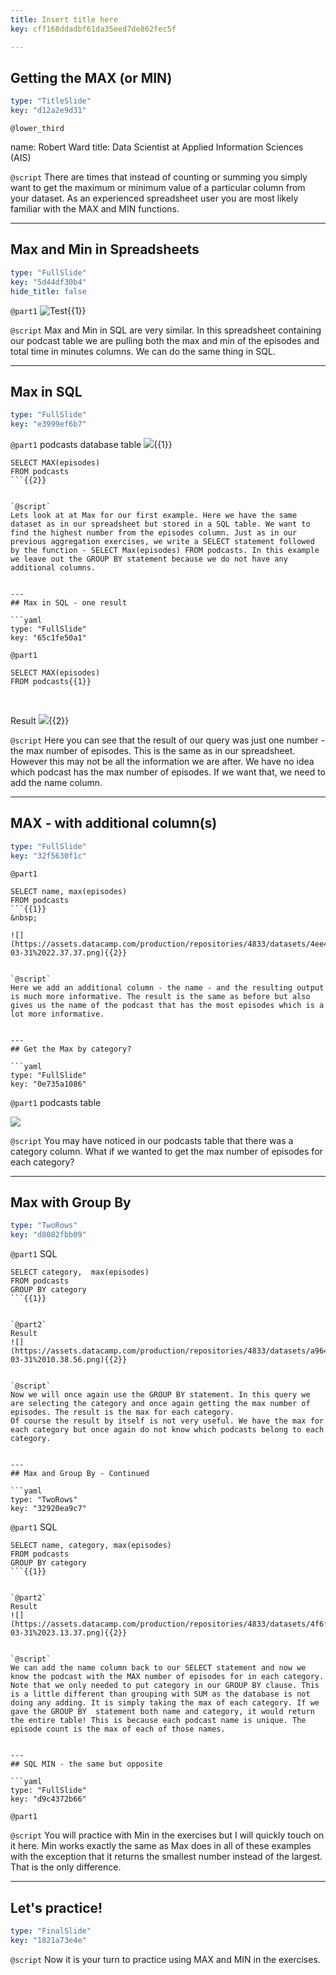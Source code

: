 ```yaml
---
title: Insert title here
key: cff168ddadbf61da35eed7de862fec5f

---
```

## Getting the MAX (or MIN)

```yaml
type: "TitleSlide"
key: "d12a2e9d31"
```

`@lower_third`

name: Robert Ward
title: Data Scientist at Applied Information Sciences (AIS)


`@script`
There are times that instead of counting or summing you simply want to get the maximum or minimum value of a particular column from your dataset. As an experienced spreadsheet user you are most likely familiar with the MAX and MIN functions.


---
## Max and Min in Spreadsheets

```yaml
type: "FullSlide"
key: "5d44df30b4"
hide_title: false
```

`@part1`
![Test](https://assets.datacamp.com/production/repositories/4833/datasets/8955749e97c652135520e0da942a046d96bc5e77/Screenshot%202019-03-31%2009.56.01.png){{1}}


`@script`
Max and Min in SQL are very similar. In this spreadsheet containing our podcast table we are pulling both the max and min of the episodes and total time in minutes columns. We can do the same thing in SQL.


---
## Max in SQL

```yaml
type: "FullSlide"
key: "e3999ef6b7"
```

`@part1`
podcasts database table
![](https://assets.datacamp.com/production/repositories/4833/datasets/5f43b9a3c9d1fcbc591e475b172244c5b0d5a90b/Screenshot%202019-03-31%2010.08.57.png){{1}}

```
SELECT MAX(episodes)
FROM podcasts
```{{2}}


`@script`
Lets look at at Max for our first example. Here we have the same dataset as in our spreadsheet but stored in a SQL table. We want to find the highest number from the episodes column. Just as in our previous aggregation exercises, we write a SELECT statement followed by the function - SELECT Max(episodes) FROM podcasts. In this example we leave out the GROUP BY statement because we do not have any additional columns.


---
## Max in SQL - one result

```yaml
type: "FullSlide"
key: "65c1fe50a1"
```

`@part1`
```
SELECT MAX(episodes)
FROM podcasts{{1}}
```
&nbsp;

Result 
![](https://assets.datacamp.com/production/repositories/4833/datasets/02726a8eae58b6cae2b32d71a5e65e613651159a/Screenshot%202019-03-30%2023.08.17.png){{2}}


`@script`
Here you can see that the result of our query was just one number - the max number of episodes. This is the same as in our spreadsheet. However this may not be all the information we are after. We have no idea which podcast has the max number of episodes. If we want that, we need to add the name column.


---
## MAX - with additional column(s)

```yaml
type: "FullSlide"
key: "32f5630f1c"
```

`@part1`
```
SELECT name, max(episodes)
FROM podcasts
```{{1}}
&nbsp;

![](https://assets.datacamp.com/production/repositories/4833/datasets/4ee42879d2003e5114f27acb7a413dd1d8fb45f8/Screenshot%202019-03-31%2022.37.37.png){{2}}


`@script`
Here we add an additional column - the name - and the resulting output is much more informative. The result is the same as before but also gives us the name of the podcast that has the most episodes which is a lot more informative.


---
## Get the Max by category?

```yaml
type: "FullSlide"
key: "0e735a1086"
```

`@part1`
podcasts table 

![](https://assets.datacamp.com/production/repositories/4833/datasets/5f43b9a3c9d1fcbc591e475b172244c5b0d5a90b/Screenshot%202019-03-31%2010.08.57.png)


`@script`
You may have noticed in our podcasts table that there was a category column. What if we wanted to get the max number of episodes for each category?


---
## Max with Group By

```yaml
type: "TwoRows"
key: "d8082fbb09"
```

`@part1`
SQL 
```
SELECT category,  max(episodes)
FROM podcasts
GROUP BY category
```{{1}}


`@part2`
Result 
![](https://assets.datacamp.com/production/repositories/4833/datasets/a9642317eab31cc76813ab44033a2034ace60a4a/Screenshot%202019-03-31%2010.38.56.png){{2}}


`@script`
Now we will once again use the GROUP BY statement. In this query we are selecting the category and once again getting the max number of episodes. The result is the max for each category.
Of course the result by itself is not very useful. We have the max for each category but once again do not know which podcasts belong to each category.


---
## Max and Group By - Continued

```yaml
type: "TwoRows"
key: "32920ea9c7"
```

`@part1`
SQL 
```
SELECT name, category, max(episodes)
FROM podcasts
GROUP BY category
```{{1}}


`@part2`
Result 
![](https://assets.datacamp.com/production/repositories/4833/datasets/4f6f736113d5cbcbba04c8bf132f1f10603495dd/Screenshot%202019-03-31%2023.13.37.png){{2}}


`@script`
We can add the name column back to our SELECT statement and now we know the podcast with the MAX number of episodes for in each category. Note that we only needed to put category in our GROUP BY clause. This is a little different than grouping with SUM as the database is not doing any adding. It is simply taking the max of each category. If we gave the GROUP BY  statement both name and category, it would return the entire table! This is because each podcast name is unique. The episode count is the max of each of those names.


---
## SQL MIN - the same but opposite

```yaml
type: "FullSlide"
key: "d9c4372b66"
```

`@part1`



`@script`
You will practice with Min in the exercises but I will quickly touch on it here. Min works exactly the same as Max does in all of these examples with the exception that it returns the smallest number instead of the largest. That is the only difference.


---
## Let's practice!

```yaml
type: "FinalSlide"
key: "1821a73e4e"
```

`@script`
Now it is your turn to practice using MAX and MIN in the exercises.

